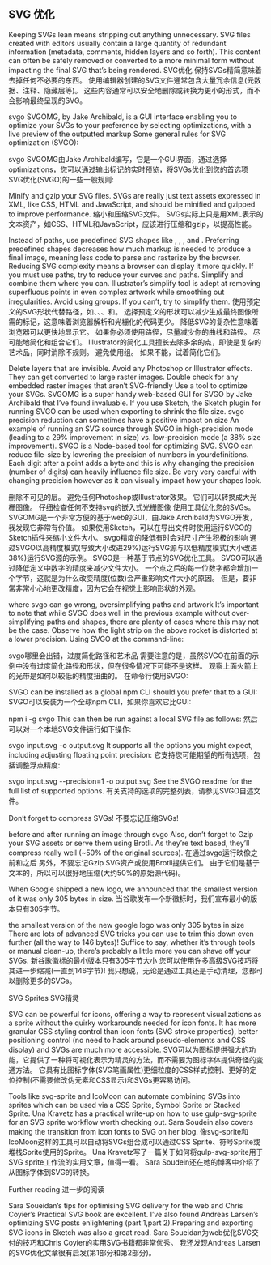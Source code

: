 ## SVG 优化
Keeping SVGs lean means stripping out anything unnecessary. SVG files created with editors usually contain a large quantity of redundant information (metadata, comments, hidden layers and so forth). This content can often be safely removed or converted to a more minimal form without impacting the final SVG that’s being rendered.
SVG优化
保持SVGs精简意味着去掉任何不必要的东西。
使用编辑器创建的SVG文件通常包含大量冗余信息(元数据、注释、隐藏层等)。
这些内容通常可以安全地删除或转换为更小的形式，而不会影响最终呈现的SVG。

svgo
SVGOMG, by Jake Archibald, is a GUI interface enabling you to optimize your SVGs to your preference by selecting optimizations, with a live preview of the outputted markup
Some general rules for SVG optimization (SVGO):

svgo
SVGOMG由Jake Archibald编写，它是一个GUI界面，通过选择optimizations，您可以通过输出标记的实时预览，将SVGs优化到您的首选项
SVG优化(SVGO)的一些一般规则:

Minify and gzip your SVG files. SVGs are really just text assets expressed in XML, like CSS, HTML and JavaScript, and should be minified and gzipped to improve performance.
缩小和压缩SVG文件。
SVGs实际上只是用XML表示的文本资产，如CSS、HTML和JavaScript，应该进行压缩和gzip，以提高性能。

Instead of paths, use predefined SVG shapes like <rect>, <circle>, <ellipse>, <line> and <polygon>. Preferring predefined shapes decreases how much markup is needed to produce a final image, meaning less code to parse and rasterize by the browser. Reducing SVG complexity means a browser can display it more quickly.
If you must use paths, try to reduce your curves and paths. Simplify and combine them where you can. Illustrator’s simplify tool is adept at removing superfluous points in even complex artwork while smoothing out irregularities.
Avoid using groups. If you can’t, try to simplify them.
使用预定义的SVG形状代替路径，如<rect>、<circle>、<ellipse>、<line>和<polygon>。
选择预定义的形状可以减少生成最终图像所需的标记，这意味着浏览器解析和光栅化的代码更少。
降低SVG的复杂性意味着浏览器可以更快地显示它。
如果你必须使用路径，尽量减少你的曲线和路径。
尽可能地简化和组合它们。
Illustrator的简化工具擅长去除多余的点，即使是复杂的艺术品，同时消除不规则。
避免使用组。
如果不能，试着简化它们。

Delete layers that are invisible.
Avoid any Photoshop or Illustrator effects. They can get converted to large raster images.
Double check for any embedded raster images that aren’t SVG-friendly
Use a tool to optimize your SVGs. SVGOMG is a super handy web-based GUI for SVGO by Jake Archibald that I’ve found invaluable. If you use Sketch, the Sketch plugin for running SVGO can be used when exporting to shrink the file size.
svgo precision reduction can sometimes have a positive impact on size
An example of running an SVG source through SVGO in high-precision mode (leading to a 29% improvement in size) vs. low-precision mode (a 38% size improvement).
SVGO is a Node-based tool for optimizing SVG. SVGO can reduce file-size by lowering the precision of numbers in yourdefinitions. Each digit after a point adds a byte and this is why changing the precision (number of digits) can heavily influence file size. Be very very careful with changing precision however as it can visually impact how your shapes look.

删除不可见的层。
避免任何Photoshop或Illustrator效果。
它们可以转换成大光栅图像。
仔细检查任何不支持svg的嵌入式光栅图像
使用工具优化您的SVGs。
SVGOMG是一个非常方便的基于web的GUI，由Jake Archibald为SVGO开发，我发现它非常有价值。
如果使用Sketch，可以在导出文件时使用运行SVGO的Sketch插件来缩小文件大小。
svgo精度的降低有时会对尺寸产生积极的影响
通过SVGO以高精度模式(导致大小改进29%)运行SVG源与以低精度模式(大小改进38%)运行SVG源的示例。
SVGO是一种基于节点的SVG优化工具。
SVGO可以通过降低定义中数字的精度来减少文件大小。
一个点之后的每一位数字都会增加一个字节，这就是为什么改变精度(位数)会严重影响文件大小的原因。
但是，要非常非常小心地更改精度，因为它会在视觉上影响形状的外观。

where svgo can go wrong, oversimplifying paths and artwork
It’s important to note that while SVGO does well in the previous example without over-simplifying paths and shapes, there are plenty of cases where this may not be the case. Observe how the light strip on the above rocket is distorted at a lower precision.
Using SVGO at the command-line:

svgo哪里会出错，过度简化路径和艺术品
需要注意的是，虽然SVGO在前面的示例中没有过度简化路径和形状，但在很多情况下可能不是这样。
观察上面火箭上的光带是如何以较低的精度扭曲的。
在命令行使用SVGO:

SVGO can be installed as a global npm CLI should you prefer that to a GUI:
SVGO可以安装为一个全球npm CLI，如果你喜欢它比GUI:

npm i -g svgo
This can then be run against a local SVG file as follows:
然后可以对一个本地SVG文件运行如下操作:

svgo input.svg -o output.svg
It supports all the options you might expect, including adjusting floating point precision:
它支持您可能期望的所有选项，包括调整浮点精度:

svgo input.svg --precision=1 -o output.svg
See the SVGO readme for the full list of supported options.
有关支持的选项的完整列表，请参见SVGO自述文件。

Don’t forget to compress SVGs!
不要忘记压缩SVGs!

before and after running an image through svgo
Also, don’t forget to Gzip your SVG assets or serve them using Brotli. As they’re text based, they’ll compress really well (~50% of the original sources).
在通过svgo运行映像之前和之后
另外，不要忘记Gzip SVG资产或使用Brotli提供它们。
由于它们是基于文本的，所以可以很好地压缩(大约50%的原始源代码)。

When Google shipped a new logo, we announced that the smallest version of it was only 305 bytes in size.
当谷歌发布一个新徽标时，我们宣布最小的版本只有305字节。

the smallest version of the new google logo was only 305 bytes in size
There are lots of advanced SVG tricks you can use to trim this down even further (all the way to 146 bytes)! Suffice to say, whether it’s through tools or manual clean-up, there’s probably a little more you can shave off your SVGs.
新谷歌徽标的最小版本只有305字节大小
您可以使用许多高级SVG技巧将其进一步缩减(一直到146字节)!
我只想说，无论是通过工具还是手动清理，您都可以删除更多的SVGs。

SVG Sprites
SVG精灵

SVG can be powerful for icons, offering a way to represent visualizations as a sprite without the quirky workarounds needed for icon fonts. It has more granular CSS styling control than icon fonts (SVG stroke properties), better positioning control (no need to hack around pseudo-elements and CSS display) and SVGs are much more accessible.
SVG可以为图标提供强大的功能，它提供了一种将可视化表示为精灵的方法，而不需要为图标字体提供奇怪的变通方法。
它具有比图标字体(SVG笔画属性)更细粒度的CSS样式控制、更好的定位控制(不需要修改伪元素和CSS显示)和SVGs更容易访问。

Tools like svg-sprite and IcoMoon can automate combining SVGs into sprites which can be used via a CSS Sprite, Symbol Sprite or Stacked Sprite. Una Kravetz has a practical write-up on how to use gulp-svg-sprite for an SVG sprite workflow worth checking out. Sara Soudein also covers making the transition from icon fonts to SVG on her blog.
像svg-sprite和IcoMoon这样的工具可以自动将SVGs组合成可以通过CSS Sprite、符号Sprite或堆栈Sprite使用的Sprite。
Una Kravetz写了一篇关于如何将gulp-svg-sprite用于SVG sprite工作流的实用文章，值得一看。
Sara Soudein还在她的博客中介绍了从图标字体到SVG的转换。

Further reading
进一步的阅读

Sara Soueidan’s tips for optimising SVG delivery for the web and Chris Coyier’s Practical SVG book are excellent. I’ve also found Andreas Larsen’s optimizing SVG posts enlightening (part 1,part 2).Preparing and exporting SVG icons in Sketch was also a great read.
Sara Soueidan为web优化SVG交付的技巧和Chris Coyier的实用SVG书籍都非常优秀。
我还发现Andreas Larsen的SVG优化文章很有启发(第1部分和第2部分)。